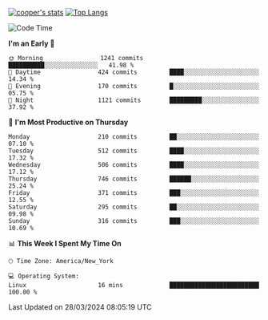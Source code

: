 [![cooper's stats](https://github-readme-stats-dwoluvhms-coopjz.vercel.app/api?username=coopjz&count_private=true)](https://github.com/coopjz/github-readme-stats)
[![Top Langs](https://github-readme-stats-dwoluvhms-coopjz.vercel.app/api/top-langs/?username=coopjz&count_private=true&langs_count=8&layout=compact)](https://github.com/coopjz/github-readme-stats)
<!--START_SECTION:waka-->
![Code Time](http://img.shields.io/badge/Code%20Time-1%20hr%2030%20mins-blue)

**I'm an Early 🐤** 

```text
🌞 Morning                1241 commits        ██████████░░░░░░░░░░░░░░░   41.98 % 
🌆 Daytime                424 commits         ████░░░░░░░░░░░░░░░░░░░░░   14.34 % 
🌃 Evening                170 commits         █░░░░░░░░░░░░░░░░░░░░░░░░   05.75 % 
🌙 Night                  1121 commits        █████████░░░░░░░░░░░░░░░░   37.92 % 
```
📅 **I'm Most Productive on Thursday** 

```text
Monday                   210 commits         ██░░░░░░░░░░░░░░░░░░░░░░░   07.10 % 
Tuesday                  512 commits         ████░░░░░░░░░░░░░░░░░░░░░   17.32 % 
Wednesday                506 commits         ████░░░░░░░░░░░░░░░░░░░░░   17.12 % 
Thursday                 746 commits         ██████░░░░░░░░░░░░░░░░░░░   25.24 % 
Friday                   371 commits         ███░░░░░░░░░░░░░░░░░░░░░░   12.55 % 
Saturday                 295 commits         ██░░░░░░░░░░░░░░░░░░░░░░░   09.98 % 
Sunday                   316 commits         ███░░░░░░░░░░░░░░░░░░░░░░   10.69 % 
```


📊 **This Week I Spent My Time On** 

```text
🕑︎ Time Zone: America/New_York

💻 Operating System: 
Linux                    16 mins             █████████████████████████   100.00 % 
```


 Last Updated on 28/03/2024 08:05:19 UTC
<!--END_SECTION:waka-->
